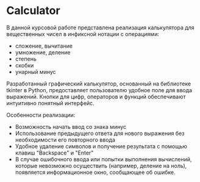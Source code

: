 # Calculator

В данной курсовой работе представлена реализация калькулятора для вещественных чисел в инфиксной нотации с операциями:
 * сложение, вычитание
 * умножение, деление
 * степень
 * скобки
 * унарный минус

Разработанный графический калькулятор, основанный на библиотеке tkinter в Python, предоставляет пользователю удобное поле для ввода выражений. Кнопки для цифр, операторов и функций обеспечивают интуитивно понятный интерфейс.

Особенности реализации:
  - Возможность начать ввод со знака минус
  - Использование предыдущего ответа для нового выражения без необходимости его повторного ввода
  - Удобное удаление символов и получение результата с помощью клавиш "Backspace" и "Enter"
  - В случае ошибочного ввода или попытки выполнения вычислений, которые невозможно осуществить (например, деление на ноль), появляется информационное окно, сообщающее об ошибке.
